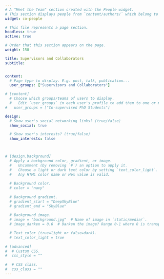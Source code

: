 ```yaml
---
# A "Meet the Team" section created with the People widget.
# This section displays people from `content/authors/` which belong to the `user_groups` below.
widget: co-people

# This file represents a page section.
headless: true
active: true

# Order that this section appears on the page.
weight: 150

title: Supervisors and Collaborators
subtitle:


content:
  # Page type to display. E.g. post, talk, publication...
  user_groups: ["Supervisors and Collaborators"]

# [content]
  # Choose which groups/teams of users to display.
  #   Edit `user_groups` in each user's profile to add them to one or more of these groups.
#   user_groups = ["Co-supervised PhD Students"]

design:
  # Show user's social networking links? (true/false)
  show_social: true

  # Show user's interests? (true/false)
  show_interests: false
  


# [design.background]
  # Apply a background color, gradient, or image.
  #   Uncomment (by removing `#`) an option to apply it.
  #   Choose a light or dark text color by setting `text_color_light`.
  #   Any HTML color name or Hex value is valid.
  
  # Background color.
  # color = "navy"
  
  # Background gradient.
  # gradient_start = "DeepSkyBlue"
  # gradient_end = "SkyBlue"
  
  # Background image.
  # image = "background.jpg"  # Name of image in `static/media/`.
  # image_darken = 0.6  # Darken the image? Range 0-1 where 0 is transparent and 1 is opaque.

  # Text color (true=light or false=dark).
  # text_color_light = true  
  
# [advanced]
#  # Custom CSS. 
#  css_style = ""
 
#  # CSS class.
#  css_class = ""
---
```

